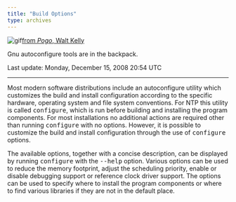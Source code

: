 ```yaml
---
title: "Build Options"
type: archives
---
```



![gif](/archives/pic/pogo3a.gif)[from _Pogo_, Walt Kelly](http://www.eecis.udel.edu/~mills/pictures.html)

Gnu autoconfigure tools are in the backpack.

Last update: Monday, December 15, 2008 20:54 UTC

* * *

Most modern software distributions include an autoconfigure utility which customizes the build and install configuration according to the specific hardware, operating system and file system conventions. For NTP this utility is called <tt>configure</tt>, which is run before building and installing the program components. For most installations no additional actions are required other than running <tt>configure</tt> with no options. However, it is possible to customize the build and install configuration through the use of <tt>configure</tt> options.

The available options, together with a concise description, can be displayed by running <tt>configure</tt> with the <tt>--help</tt> option. Various options can be used to reduce the memory footprint, adjust the scheduling priority, enable or disable debugging support or reference clock driver support. The options can be used to specify where to install the program components or where to find various libraries if they are not in the default place.